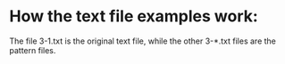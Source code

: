 # How the text file examples work:

The file 3-1.txt is the original text file, while the other 3-*.txt files are the pattern files.
